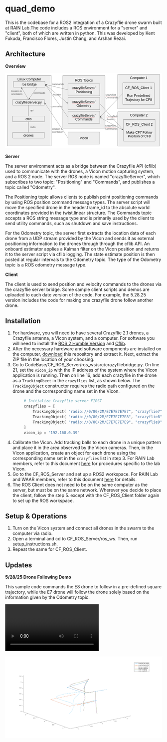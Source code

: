 # quad_demo
This is the codebase for a ROS2 integration of a Crazyflie drone swarm built at RAIN Lab.The code includes a ROS environment for a "server" and "client", both of which are written in python.  This was developed by Kent Fukuda, Francisco Flores, Justin Chang, and Arshan Rezai. 
## Architecture

**Overview**

![codebase](Resources/codebase.png)

**Server** 

The server environment acts as a bridge between the Crazyflie API (cflib) used to communicate with the drones, a Vicon motion capturing system, and a ROS 2 node. The server ROS node is named "crazyflieServer", which subscribes to two topic: "Positioning" and "Commands", and publishes a topic called "Odometry". 

The Positioning topic allows clients to publish point positioning commands by using ROS position command message types. The server script will move the specified drone in the header.frame_id to the absolute world coordinates provided in the twist.linear structure. The Commands topic accepts a ROS string message type and is primarily used by the client to send utility commands, such as shutdown and save instructions.

For the Odometry topic, the server first extracts the location data of each drone from a UDP stream provided by the Vicon and sends it as external positioning information to the drones through through the cflib API. An onboard estimator applies a Kalman filter on the Vicon position and returns it to the server script via cflib logging. The state estimate position is then posted at regular intervals to the Odometry topic. The type of the Odometry topic is a ROS odometry message type.

**Client**

The client is used to send position and velocity commands to the drones via the crazyflie server bridge. Some sample client scripts and demos are uploaded to each date version of the code. For example, the 5.28.25 version includes the code for making one crazyflie drone follow another drone.

## Installation

1. For hardware, you will need to have several Crazyflie 2.1 drones, a Crazyflie antenna, a Vicon system, and a computer. For software you will need to install the [ROS 2 Humble Version](https://docs.ros.org/en/humble/index.html) and [Cflib](https://github.com/bitcraze/crazyflie-lib-python).
2. After the necessary hardware and software components are installed on the computer, [download](https://github.com/Rainlabuw/quad_demo/archive/refs/heads/main.zip) this repository and extract it. Next, extract the ZIP file in the location of your choosing.
3. Go to CodeBase/CF_ROS_Server/ros_ws/src/crazyfliebridge.py. On line 21, set the ```vicon_ip``` with the IP address of the system where the Vicon application is running. Then on line 16, add each crazyflie in the drone as a ```TrackingObect``` in the ```crazyflies``` list, as shown below. The ```TrackingObject``` constructor requires the radio path configured on the drone and the corresponding name set in the Vicon.
   ```python
        # Initialize Crazyflie server FIRST
        crazyflies = [
            TrackingObject( "radio://0/80/2M/E7E7E7E7E7", "crazyflie7" ),
            TrackingObject( "radio://0/80/2M/E7E7E7E7E8", "crazyflie8" ),
            TrackingObject( "radio://0/80/2M/E7E7E7E7E9", "crazyflie9" ),
        ]
        vicon_ip = "192.168.0.39"
   ```
4. Calibrate the Vicon. Add tracking balls to each drone in a unique pattern and place it in the area observed by the Vicon cameras. Then, in the Vicon application, create an object for each drone using the corresponding name set in the ```crazyflies``` list in step 3. For RAIN Lab members, refer to this document [here](https://docs.google.com/document/d/1kPrap9f_J5qDziwMAGIkX_GYJd9Y6tvxJGNkWcAp34A/edit?tab=t.0) for procedures specific to the lab Vicon.
5. Go to the CF_ROS_Server and set up a ROS2 workspace. For RAIN Lab and WAAR members, refer to this document [here](https://docs.google.com/document/d/13YHpbnyzi-Mv_tF_iOVWhIlhxdI17p3p2xsnSSq6-CQ/edit?tab=t.0#heading=h.tilbdy5z2c1m) for details.
6. The ROS Client does not need to be on the same computer as the server, but must be on the same network. Wherever you decide to place the client, follow the step 5. except with the CF_ROS_Client folder again to set up the ROS workspace.
   
## Setup & Operations

1. Turn on the Vicon system and connect all drones in the swarm to the computer via radio.
2. Open a terminal and cd to CF_ROS_Server/ros_ws. Then, run setup_instructions.sh.
3. Repeat the same for CF_ROS_Client.

## Updates

**5/28/25 Drone Following Demo**

This sample code commands the E8 drone to follow in a pre-defined square trajectory, while the E7 drone will follow the drone solely based on the information given by the Odometry topic.

![flight trajectory](Resources/IMG_2535.mov)

![flight trajectory](Resources/demo5.28.25.png)
